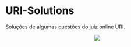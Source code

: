 # URI-Solutions
Soluções de algumas questões do juiz online URI.

<div align="center">
<img src = "https://dka575ofm4ao0.cloudfront.net/pages-transactional_logos/retina/9144/Rl1qxNZhT5u7Bii1tesO">
</div>
